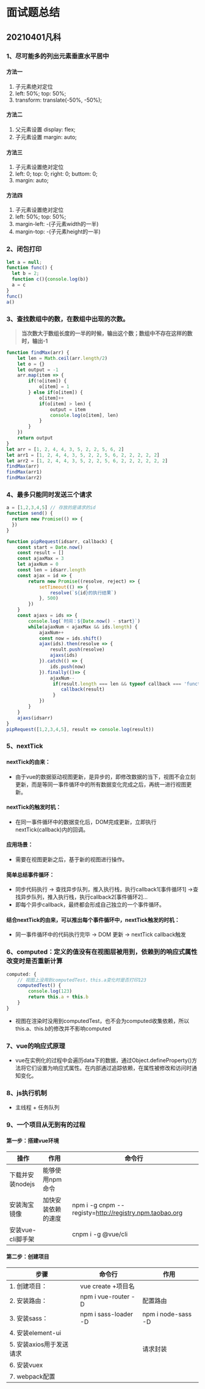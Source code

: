 # 面试题总结

## 20210401凡科

### 1、尽可能多的列出元素垂直水平居中

#### 方法一

1. 子元素绝对定位
2. left: 50%; top: 50%;
3. transform: translate(-50%, -50%);

#### 方法二

1. 父元素设置 display: flex;
2. 子元素设置 margin: auto;

#### 方法三

1. 子元素设置绝对定位
2. left: 0; top: 0; right: 0; buttom: 0;
3. margin: auto;

#### 方法四

1. 子元素设置绝对定位
2. left: 50%; top: 50%;
3. margin-left: -(子元素width的一半)
4. margin-top: -(子元素height的一半)

### 2、闭包打印

```js
let a = null;
function func() {
  let b = 2;
  function c(){console.log(b)}
  a = c
}
func()
a() 
```

### 3、查找数组中的数，在数组中出现的次数。

> **当次数大于数组长度的一半的时候，输出这个数；数组中不存在这样的数时，输出-1**

```js
function findMax(arr) {
    let len = Math.ceil(arr.length/2)
    let o = {}
    let output = -1
    arr.map(item => {
        if(!o[item]) {
            o[item] = 1
        } else if(o[item]) {
            o[item]++
            if(o[item] > len) {
                output = item
                console.log(o[item], len)
            }
        }
    })
    return output
}
let arr = [1, 2, 4, 4, 3, 5, 2, 2, 5, 6, 2]
let arr1 = [1, 2, 4, 4, 3, 5, 2, 2, 5, 6, 2, 2, 2, 2, 2]
let arr2 = [1, 2, 4, 4, 3, 5, 2, 2, 5, 6, 2, 2, 2, 2, 2, 2]
findMax(arr)
findMax(arr1)
findMax(arr2)
```

### 4、最多只能同时发送三个请求

```js
a = [1,2,3,4,5] // 存放的是请求的id
function send() {
  return new Promise(() => {
  }) 
}
```

```js
function pipRequest(idsarr, callback) {
    const start = Date.now()
    const result = []
    const ajaxMax = 3
    let ajaxNum = 0
    const len = idsarr.length
    const ajax = id => {
        return new Promise((resolve, reject) => {
            setTimeout(() => {
                resolve(`${id}的执行结果`)
            }, 500)
        })
    }
    const ajaxs = ids => {
        console.log(`时间：${Date.now() - start}`)
        while(ajaxNum < ajaxMax && ids.length) {
            ajaxNum++
            const now = ids.shift()
            ajax(ids).then(resolve => {
                result.push(resolve)
                ajaxs(ids)
            }).catch(() => {
                ids.push(now)
            }).finally(()=> {
                ajaxNum--
                 if(result.length === len && typeof callback === 'function') {
                    callback(result)
                 }
            })
        }
    }
    ajaxs(idsarr)
}
pipRequest([1,2,3,4,5], result => console.log(result))
```

### 5、nextTick

#### nextTick的由来：

* 由于vue的数据驱动视图更新，是异步的，即修改数据的当下，视图不会立刻更新，而是等同一事件循环中的所有数据变化完成之后，再统一进行视图更新。

#### nextTick的触发时机：

* 在同一事件循环中的数据变化后，DOM完成更新，立即执行nextTick(callback)内的回调。

#### 应用场景：

* 需要在视图更新之后，基于新的视图进行操作。

#### 简单总结事件循环：

* 同步代码执行 -> 查找异步队列，推入执行栈，执行callback1[事件循环1] ->查找异步队列，推入执行栈，执行callback2[事件循环2]...
* 即每个异步callback，最终都会形成自己独立的一个事件循环。

#### 结合nextTick的由来，可以推出每个事件循环中，nextTick触发的时机：

* 同一事件循环中的代码执行完毕 -> DOM 更新 -> nextTick callback触发

### 6、computed：定义的值没有在视图层被用到，依赖到的响应式属性改变时是否重新计算

```js
computed: {
    // 视图上没用到computedTest，this.a变化时是否打印123
    computedTest() {
        console.log(123)
        return this.a + this.b
    }
}
```

* 视图在渲染时没用到computedTest，也不会为computed收集依赖，所以this.a、this.b的修改并不影响computed

### 7、vue的响应式原理

* vue在实例化的过程中会遍历data下的数据，通过Object.defineProperty()方法将它们设置为响应式属性。在内部通过追踪依赖，在属性被修改和访问时通知变化。

### 8、js执行机制

* 主线程 + 任务队列

### 9、一个项目从无到有的过程

#### 第一步：搭建vue环境

| 操作 | 作用 | 命令行 |
| -- | -- | -- |
|下载并安装nodejs | 能够使用npm命令 | |
| 安装淘宝镜像 | 加快安装依赖的速度 | npm i -g cnpm --registy=http://registry.npm.taobao.org |
| 安装vue-cli脚手架 | | cnpm i -g @vue/cli |

#### 第二步：创建项目

| 步骤 | 命令行 | 作用 |
| -- | -- | -- |
| 1. 创建项目： | vue create +项目名 | |
| 2. 安装路由： | npm i vue-router -D | 配置路由 |
| 3. 安装sass： | npm i sass-loader -D | npm i node-sass -D | |
| 4. 安装element-ui | | |
| 5. 安装axios用于发送请求 | | 请求封装 |
| 6. 安装vuex | | |
| 7. webpack配置 | | |


